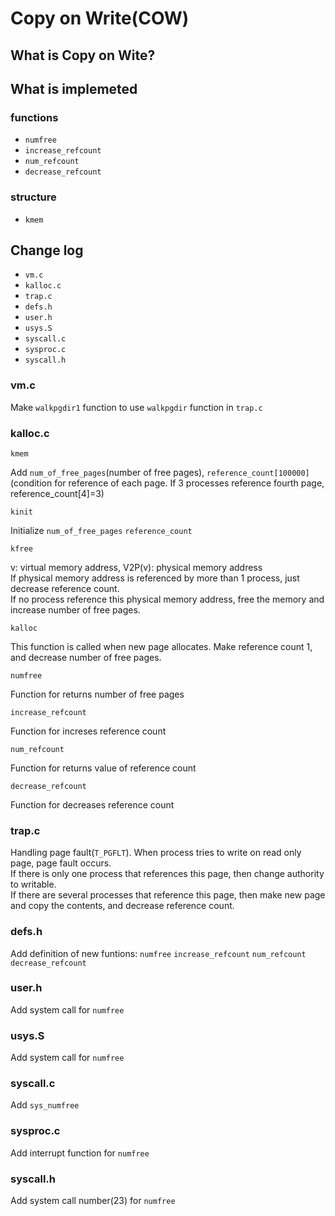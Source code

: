 # Copy on Write(COW)

## What is Copy on Wite?

## What is implemeted

### functions
- `numfree`
- `increase_refcount`
- `num_refcount`
- `decrease_refcount`

### structure
- `kmem`





## Change log
- `vm.c`
- `kalloc.c`
- `trap.c`
- `defs.h`
- `user.h`
- `usys.S`
- `syscall.c`
- `sysproc.c`
- `syscall.h`


### vm.c
Make `walkpgdir1` function to use `walkpgdir` function in `trap.c`

### kalloc.c

`kmem`

Add `num_of_free_pages`(number of free pages), `reference_count[100000]`(condition for reference of each page. If 3 processes reference fourth page, reference_count[4]=3)


`kinit`

Initialize `num_of_free_pages` `reference_count`


`kfree`

v: virtual memory address, V2P(v): physical memory address
</br>
If physical memory address is referenced by more than 1 process, just decrease reference count.
</br>
If no process reference this physical memory address, free the memory and increase number of free pages.


`kalloc`

This function is called when new page allocates. Make reference count 1, and decrease number of free pages.


`numfree`

Function for returns number of free pages


`increase_refcount`

Function for increses reference count


`num_refcount`

Function for returns value of reference count


`decrease_refcount`

Function for decreases reference count


### trap.c
Handling page fault(`T_PGFLT`). When process tries to write on read only page, page fault occurs.
</br>
If there is only one process that references this page, then change authority to writable.
</br>
If there are several processes that reference this page, then make new page and copy the contents, and decrease reference count.

### defs.h
Add definition of new funtions: `numfree` `increase_refcount` `num_refcount` `decrease_refcount`

### user.h
Add system call for `numfree`

### usys.S
Add system call for `numfree`

### syscall.c
Add `sys_numfree`

### sysproc.c
Add interrupt function for `numfree`

### syscall.h
Add system call number(23) for `numfree`
